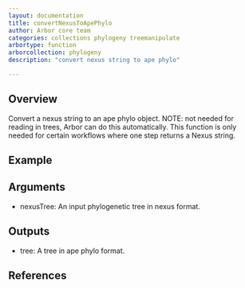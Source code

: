 ```yaml
---
layout: documentation
title: convertNexusToApePhylo
author: Arbor core team
categories: collections phylogeny treemanipulate
arbortype: function
arborcollection: phylogeny
description: "convert nexus string to ape phylo"

---
```


## Overview

Convert a nexus string to an ape phylo object. NOTE: not needed for reading in trees, Arbor can do this automatically.
This function is only needed for certain workflows where one step returns a Nexus string.

## Example


## Arguments

- nexusTree: An input phylogenetic tree in nexus format.

## Outputs

- tree: A tree in ape phylo format.

## References
